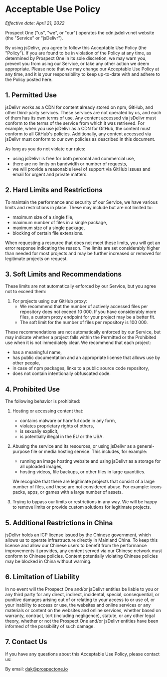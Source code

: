 # Acceptable Use Policy

*Effective date: April 21, 2022*

Prospect One ("us", "we", or "our") operates the cdn.jsdelivr.net website (the "Service" or "jsDelivr").

By using jsDelivr, you agree to follow this Acceptable Use Policy (the "Policy").
If you are found to be in violation of the Policy at any time, as determined by
Prospect One in its sole discretion, we may warn you, prevent you from using our
Service, or take any other action we deem appropriate. Please note that we may
change our Acceptable Use Policy at any time, and it is your responsibility to
keep up-to-date with and adhere to the Policy posted here.

## 1. Permitted Use

jsDelivr works as a CDN for content already stored on npm, GitHub, and other
third-party services. These services are not operated by us, and each of them has
its own terms of use.
Any content accessed via jsDelivr must conform to the terms of the service from
which it was retrieved. For example, when you use jsDelivr as a CDN for GitHub,
the content must conform to all GitHub's policies.
Additionally, any content accessed via jsDelivr must conform to our own policies
as described in this document.

As long as you do not violate our rules:
 - using jsDelivr is free for both personal and commercial use,
 - there are no limits on bandwidth or number of requests,
 - we will provide a reasonable level of support via GitHub issues and email for
   urgent and private matters.

## 2. Hard Limits and Restrictions

To maintain the performance and security of our Service, we have
various limits and restrictions in place. These may include but are not limited to:
 - maximum size of a single file,
 - maximum number of files in a single package,
 - maximum size of a single package,
 - blocking of certain file extensions.

When requesting a resource that does not meet these limits, you will get an error
response indicating the reason. The limits are set considerably higher than needed
for most projects and may be further increased or removed for legitimate projects
on request.

## 3. Soft Limits and Recommendations

These limits are not automatically enforced by our Service, but you agree not to
exceed them:

 1. For projects using our GitHub proxy:
     - We recommend that the number of actively accessed files per repository
       does not exceed 10 000. If you have considerably more files, a custom
       proxy endpoint for your project may be a better fit.
     - The soft limit for the number of files per repository is 100 000.

These recommendations are not automatically enforced by our Service, but may
indicate whether a project falls within the Permitted or the Prohibited use
when it is not immediately clear. We recommend that each project:
 - has a meaningful name,
 - has public documentation and an appropriate license that allows use by other people,
 - in case of npm packages, links to a public source code repository,
 - does not contain intentionally obfuscated code.

## 4. Prohibited Use

The following behavior is prohibited:

 1. Hosting or accessing content that:
     - contains malware or harmful code in any form,
     - violates proprietary rights of others,
     - is sexually explicit,
     - is potentially illegal in the EU or the USA.

 2. Abusing the service and its resources, or using jsDelivr as a general-purpose
    file or media hosting service. This includes, for example:
     - running an image hosting website and using jsDelivr as a storage for all
       uploaded images,
     - hosting videos, file backups, or other files in large quantities.

    We recognize that there are legitimate projects that consist of a large number
    of files, and these are not considered abuse. For example: icons packs, apps,
    or games with a large number of assets.

 3. Trying to bypass our limits or restrictions in any way. We will be happy
    to remove limits or provide custom solutions for legitimate projects.

## 5. Additional Restrictions in China

jsDelivr holds an ICP license issued by the Chinese government,
which allows us to operate infrastructure directly in Mainland China.
To keep this license and allow our Chinese users to benefit from the performance
improvements it provides, any content served via our Chinese network must conform
to Chinese policies. Content potentially violating Chinese policies may be
blocked in China without warning.

## 6. Limitation of Liability

In no event will the Prospect One and/or jsDelivr entities be liable to you
or any third party for any direct, indirect, incidental, special, consequential,
or punitive damages arising out of or relating to your access to or use of,
or your inability to access or use, the websites and online services or any materials
or content on the websites and online services, whether based on warranty, contract, 
tort (including negligence), statute, or any other legal theory, whether or not 
the Prospect One and/or jsDelivr entities have been informed of the possibility of such damage.

## 7. Contact Us

If you have any questions about this Acceptable Use Policy, please contact us:

By email: dak@prospectone.io
